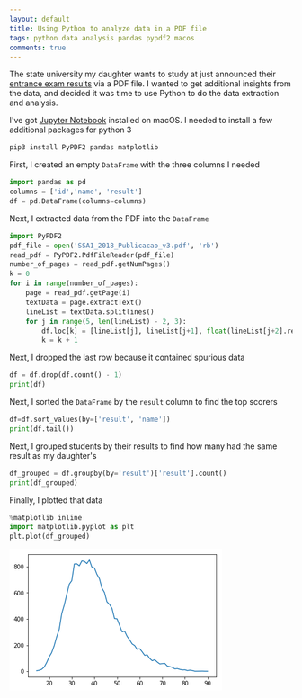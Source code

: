 ```yaml
---
layout: default
title: Using Python to analyze data in a PDF file
tags: python data analysis pandas pypdf2 macos
comments: true
---
```


The state university my daughter wants to study at just announced their [entrance exam results](http://processodeingresso.upe.pe.gov.br/arquivos/SSA1/SSA1_2018_Publicacao_v3.pdf) via a PDF file. I wanted to get additional insights from the data, and decided it was time to use Python to do the data extraction and analysis.

I've got [Jupyter Notebook](http://jupyter.org/) installed on macOS. I needed to install a few additional packages for python 3

```bash
pip3 install PyPDF2 pandas matplotlib
```

First, I created an empty `DataFrame` with the three columns I needed

```python
import pandas as pd
columns = ['id','name', 'result']
df = pd.DataFrame(columns=columns)
```

Next, I extracted data from the PDF into the `DataFrame`

```python
import PyPDF2
pdf_file = open('SSA1_2018_Publicacao_v3.pdf', 'rb')
read_pdf = PyPDF2.PdfFileReader(pdf_file)
number_of_pages = read_pdf.getNumPages()
k = 0
for i in range(number_of_pages):
    page = read_pdf.getPage(i)
    textData = page.extractText()
    lineList = textData.splitlines()
    for j in range(5, len(lineList) - 2, 3):
        df.loc[k] = [lineList[j], lineList[j+1], float(lineList[j+2].replace(",", "."))]
        k = k + 1
```

Next, I dropped the last row because it contained spurious data

```python
df = df.drop(df.count() - 1)
print(df)
```

Next, I sorted the `DataFrame` by the `result` column to find the top scorers

```python
df=df.sort_values(by=['result', 'name'])
print(df.tail())
```

Next, I grouped students by their results to find how many had the same result as my daughter's

```python
df_grouped = df.groupby(by='result')['result'].count()
print(df_grouped)
```

Finally, I plotted that data

```python
%matplotlib inline
import matplotlib.pyplot as plt
plt.plot(df_grouped)
```

![Plot of number of students by result](/assets/img/python-pyplot-pandas-groupby.png)
